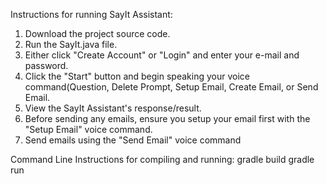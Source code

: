 Instructions for running SayIt Assistant:
1. Download the project source code.
2. Run the SayIt.java file.
3. Either click "Create Account" or "Login" and enter your e-mail and password.
4. Click the "Start" button and begin speaking your voice command(Question, Delete Prompt, Setup Email, Create Email, or Send Email.
5. View the SayIt Assistant's response/result.
6. Before sending any emails, ensure you setup your email first with the "Setup Email" voice command.
7. Send emails using the "Send Email" voice command

Command Line Instructions for compiling and running: 
gradle build 
gradle run
